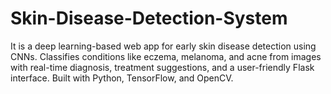 # Skin-Disease-Detection-System
 It is a deep learning-based web app for early skin disease detection using CNNs. Classifies conditions like eczema, melanoma, and acne from images with real-time diagnosis, treatment suggestions, and a user-friendly Flask interface. Built with Python, TensorFlow, and OpenCV.
